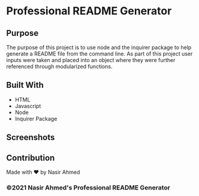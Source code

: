 # Professional README Generator

## Purpose
The purpose of this project is to use node and the inquirer package to help generate a README file from the command line. As part of this project user inputs were taken and placed into an object where they were further referenced through modularized functions.

## Built With
* HTML
* Javascript
* Node
* Inquirer Package

## Screenshots

## Contribution
Made with ❤️ by Nasir Ahmed

### ©️2021 Nasir Ahmed's Professional README Generator

